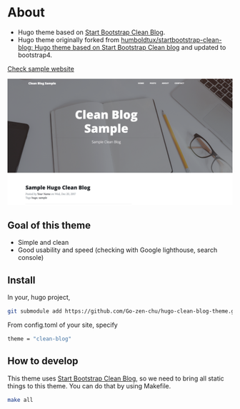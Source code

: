 # About

- Hugo theme based on [Start Bootstrap Clean Blog](http://startbootstrap.com/template-overviews/clean-blog/).
- Hugo theme originally forked from [humboldtux/startbootstrap-clean-blog: Hugo theme based on Start Bootstrap Clean blog](https://github.com/humboldtux/startbootstrap-clean-blog) and updated to bootstrap4.

[Check sample website](http://dreamy-hoover-3f3499.netlify.com/)

![Sample Page](./docs/hugo-clean-blog-sample.png)

## Goal of this theme

- Simple and clean
- Good usability and speed (checking with Google lighthouse, search console)

## Install

In your, hugo project,

```bash
git submodule add https://github.com/Go-zen-chu/hugo-clean-blog-theme.git themes/clean-blog
```

From config.toml of your site, specify

```bash
theme = "clean-blog"
```

## How to develop

This theme uses [Start Bootstrap Clean Blog](http://startbootstrap.com/template-overviews/clean-blog/), so we need to bring all static things to this theme.
You can do that by using Makefile.

```bash
make all
```

